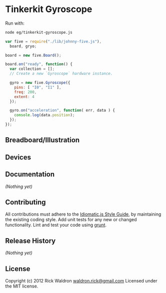 # Tinkerkit Gyroscope

Run with:
```bash
node eg/tinkerkit-gyroscope.js
```


```javascript
var five = require("./lib/johnny-five.js"),
  board, gryo;

board = new five.Board();

board.on("ready", function() {
  var collection = [];
  // Create a new `Gyroscope` hardware instance.

  gyro = new five.Gyroscope({
    pins: [ "I0", "I1" ],
    freq: 200,
    extent: 4
  });

  gyro.on("acceleration", function( err, data ) {
    console.log(data.position);
  });
});
```

## Breadboard/Illustration





## Devices




## Documentation

_(Nothing yet)_









## Contributing
All contributions must adhere to the [Idiomatic.js Style Guide](https://github.com/rwldrn/idiomatic.js),
by maintaining the existing coding style. Add unit tests for any new or changed functionality. Lint and test your code using [grunt](https://github.com/cowboy/grunt).

## Release History
_(Nothing yet)_

## License
Copyright (c) 2012 Rick Waldron <waldron.rick@gmail.com>
Licensed under the MIT license.
